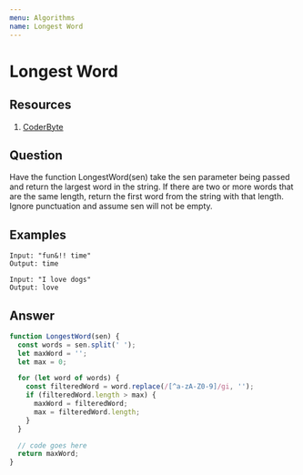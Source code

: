 ```yaml
---
menu: Algorithms
name: Longest Word
---
```


# Longest Word

## Resources

1. [CoderByte](https://www.coderbyte.com/editor/Longest%20Word:JavaScript)

## Question

Have the function LongestWord(sen) take the sen parameter being passed and return the largest word in the string. If there are two or more words that are the same length, return the first word from the string with that length. Ignore punctuation and assume sen will not be empty.

## Examples

```shell
Input: "fun&!! time"
Output: time
```

```shell
Input: "I love dogs"
Output: love
```

## Answer

```javascript
function LongestWord(sen) {
  const words = sen.split(' ');
  let maxWord = '';
  let max = 0;

  for (let word of words) {
    const filteredWord = word.replace(/[^a-zA-Z0-9]/gi, '');
    if (filteredWord.length > max) {
      maxWord = filteredWord;
      max = filteredWord.length;
    }
  }

  // code goes here
  return maxWord;
}
```

